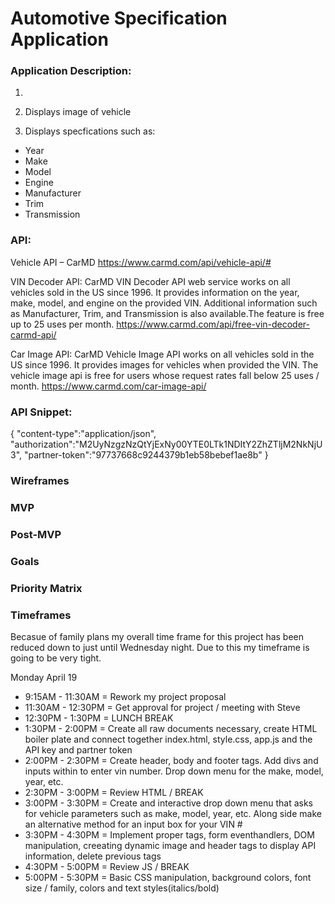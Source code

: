 # Automotive Specification Application

### Application Description:

1. 

2. Displays image of vehicle

3. Displays specfications such as:
- Year
- Make
- Model
- Engine
- Manufacturer
- Trim
- Transmission

### API:

Vehicle API – CarMD
https://www.carmd.com/api/vehicle-api/#

VIN Decoder API: CarMD VIN Decoder API web service works on all vehicles sold in the US since 1996. It provides information on the year, make, model, and engine on the provided VIN. Additional information such as Manufacturer, Trim, and Transmission is also available.The feature is free up to 25 uses per month.
https://www.carmd.com/api/free-vin-decoder-carmd-api/

Car Image API: CarMD Vehicle Image API works on all vehicles sold in the US since 1996. It provides images for vehicles when provided the VIN. The vehicle image api is free for users whose request rates fall below 25 uses / month.
https://www.carmd.com/car-image-api/

### API Snippet:

{
  "content-type":"application/json",
  "authorization":"M2UyNzgzNzQtYjExNy00YTE0LTk1NDItY2ZhZTljM2NkNjU3",
  "partner-token":"97737668c9244379b1eb58bebef1ae8b"
}                           



### Wireframes



### MVP



### Post-MVP



### Goals



### Priority Matrix



### Timeframes

Becasue of family plans my overall time frame for this project has been reduced down to just until Wednesday night. Due to this my timeframe is going to be very tight.

Monday April 19

- 9:15AM - 11:30AM = Rework my project proposal
- 11:30AM - 12:30PM = Get approval for project / meeting with Steve
- 12:30PM - 1:30PM = LUNCH BREAK
- 1:30PM - 2:00PM = Create all raw documents necessary, create HTML boiler plate and connect together index.html, style.css, app.js and the API key and partner token
- 2:00PM - 2:30PM = Create header, body and footer tags. Add divs and inputs within to enter vin number. Drop down menu for the make, model, year, etc. 
- 2:30PM - 3:00PM = Review HTML / BREAK
- 3:00PM - 3:30PM = Create and interactive drop down menu that asks for vehicle parameters such as make, model, year, etc. Along side make an alternative method for an input box for your VIN #
- 3:30PM - 4:30PM = Implement proper tags, form eventhandlers, DOM manipulation, creeating dynamic image and header tags to display API information, delete previous tags
- 4:30PM - 5:00PM = Review JS / BREAK
- 5:00PM - 5:30PM = Basic CSS manipulation, background colors, font size / family, colors and text styles(italics/bold)
